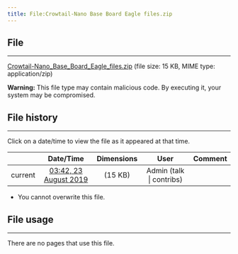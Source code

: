 ```yaml
---
title: File:Crowtail-Nano Base Board Eagle files.zip
---
```


## File
--------

[Crowtail-Nano_Base_Board_Eagle_files.zip](https://wiki.elecrow.com/images/1/1b/Crowtail-Nano_Base_Board_Eagle_files.zip) (file size: 15 KB, MIME type: application/zip)

**Warning:** This file type may contain malicious code. By executing it, your system may be compromised.

## File history
--------

Click on a date/time to view the file as it appeared at that time.

|         |                          Date/Time                           | Dimensions  |                             User                             | Comment |
| :-----: | :----------------------------------------------------------: | :---------: | :----------------------------------------------------------: | :-----: |
| current | [03:42, 23 August 2019](https://wiki.elecrow.com/images/1/1b/Crowtail-Nano_Base_Board_Eagle_files.zip) | (15 KB) | Admin (talk \| contribs) |         |

- You cannot overwrite this file.

## File usage
--------

There are no pages that use this file.